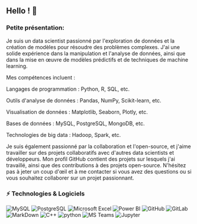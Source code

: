 ## Hello ! 👋

### Petite présentation:


Je suis un data scientist passionné par l'exploration de données et la création de modèles pour résoudre des problèmes complexes. J'ai une solide expérience dans la manipulation et l'analyse de données, ainsi que dans la mise en œuvre de modèles prédictifs et de techniques de machine learning.

Mes compétences incluent :

Langages de programmation : Python, R, SQL, etc.

Outils d'analyse de données : Pandas, NumPy, Scikit-learn, etc.

Visualisation de données : Matplotlib, Seaborn, Plotly, etc.

Bases de données : MySQL, PostgreSQL, MongoDB, etc.

Technologies de big data : Hadoop, Spark, etc.

Je suis également passionné par la collaboration et l'open-source, et j'aime travailler sur des projets collaboratifs avec d'autres data scientists et développeurs. Mon profil GitHub contient des projets sur lesquels j'ai travaillé, ainsi que des contributions à des projets open-source. N'hésitez pas à jeter un coup d'œil et à me contacter si vous avez des questions ou si vous souhaitez collaborer sur un projet passionnant.


### ⚡ Technologies & Logiciels 

![MySQL](https://img.shields.io/badge/-MySQL-336791?style=flat-square&logo=mysql)
![PostgreSQL](https://img.shields.io/badge/-PostgreSQL-336791?style=flat-square&logo=postgresql)
![Microsoft Excel](https://img.shields.io/badge/Microsoft%20Excel-217346.svg?style=for-the-badge&logo=Microsoft-Excel&logoColor=white)
![Power BI](https://img.shields.io/badge/Power%20BI-F2C811.svg?style=for-the-badge&logo=Power-BI&logoColor=black)
![GitHub](https://img.shields.io/badge/-GitHub-181717?style=flat-square&logo=github)
![GitLab](https://img.shields.io/badge/-GitLab-FCA121?style=flat-square&logo=gitlab)
![MarkDown](https://img.shields.io/badge/markdown-black?&style=flat-square&logo=markdown)
![C++](https://img.shields.io/badge/C++-00599C.svg?style=for-the-badge&logo=C++&logoColor=white)
![python](https://img.shields.io/badge/Python-3776AB.svg?style=for-the-badge&logo=Python&logoColor=white)
![MS Teams](https://img.shields.io/badge/Microsoft%20Teams-6264A7.svg?style=for-the-badge&logo=Microsoft-Teams&logoColor=white)
![Jupyter](https://img.shields.io/badge/Jupyter-F37626.svg?style=for-the-badge&logo=Jupyter&logoColor=white)
